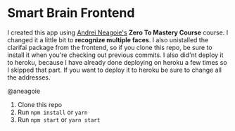 # Smart Brain Frontend

I created this app using [Andrei Neagoie's](https://github.com/aneagoie)  **Zero To Mastery Course** course. I changed it a little bit to **recognize multiple faces**. I also unistalled the clarifai package from the frontend, so if you clone this repo, be sure to install it when you're checking out previous commits.
I also did'nt deploy it to heroku, because I have already done deploying on heroku a few times so I skipped that part. If you want to deploy it to heroku be sure to change all the addresses.

@aneagoie

1. Clone this repo
2. Run `npm install` or `yarn`
3. Run `npm start` or `yarn start`